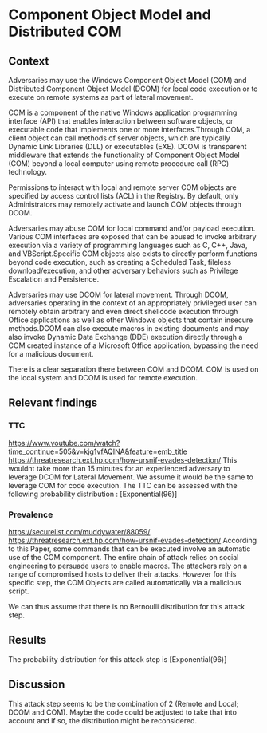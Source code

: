 # Component Object Model and Distributed COM

## Context 

Adversaries may use the Windows Component Object Model (COM) and Distributed Component Object Model (DCOM) for local code execution or to execute on remote systems as part of lateral movement.

COM is a component of the native Windows application programming interface (API) that enables interaction between software objects, or executable code that implements one or more interfaces.Through COM, a client object can call methods of server objects, which are typically Dynamic Link Libraries (DLL) or executables (EXE). DCOM is transparent middleware that extends the functionality of Component Object Model (COM) beyond a local computer using remote procedure call (RPC) technology.

Permissions to interact with local and remote server COM objects are specified by access control lists (ACL) in the Registry. By default, only Administrators may remotely activate and launch COM objects through DCOM.

Adversaries may abuse COM for local command and/or payload execution. Various COM interfaces are exposed that can be abused to invoke arbitrary execution via a variety of programming languages such as C, C++, Java, and VBScript.Specific COM objects also exists to directly perform functions beyond code execution, such as creating a Scheduled Task, fileless download/execution, and other adversary behaviors such as Privilege Escalation and Persistence.

Adversaries may use DCOM for lateral movement. Through DCOM, adversaries operating in the context of an appropriately privileged user can remotely obtain arbitrary and even direct shellcode execution through Office applications  as well as other Windows objects that contain insecure methods.DCOM can also execute macros in existing documents and may also invoke Dynamic Data Exchange (DDE) execution directly through a COM created instance of a Microsoft Office application, bypassing the need for a malicious document.

There is a clear separation there between COM and DCOM. COM is used on the local system and DCOM is used for remote execution.


## Relevant findings 

### TTC
https://www.youtube.com/watch?time_continue=505&v=kjg1vfAQINA&feature=emb_title
https://threatresearch.ext.hp.com/how-ursnif-evades-detection/
This wouldnt take more than 15 minutes for an experienced adversary to leverage DCOM for Lateral Movement. We assume it would be the same to leverage COM for code execution.
The TTC can be assessed with the following probability distribution : [Exponential(96)]

### Prevalence
https://securelist.com/muddywater/88059/
https://threatresearch.ext.hp.com/how-ursnif-evades-detection/
According to this Paper, some commands that can be executed involve an automatic use of the COM component. 
The entire chain of attack relies on social engineering to persuade users to enable macros. The attackers rely on a range of compromised hosts to deliver their attacks. However for this specific step, the COM Objects are called automatically via a malicious script.

We can thus assume that there is no Bernoulli distribution for this attack step.

## Results

The probability distribution for this attack step is [Exponential(96)]

## Discussion

This attack step seems to be the combination of 2 (Remote and Local; DCOM and COM). Maybe the code could be adjusted to take that into account and if so, the distribution might be reconsidered.


